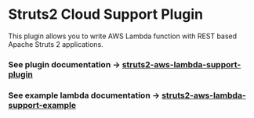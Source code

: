 # Struts2 Cloud Support Plugin

This plugin allows you to write AWS Lambda function with REST based Apache Struts 2 applications.

### See plugin documentation -> [struts2-aws-lambda-support-plugin](struts2-aws-lambda-support-plugin/README.md)

### See example lambda documentation -> [struts2-aws-lambda-support-example](struts2-aws-lambda-support-example/README.md)
